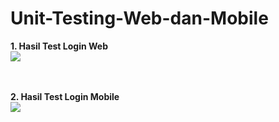 # Unit-Testing-Web-dan-Mobile

<b>1. Hasil Test Login Web </b><br>
<img src="https://user-images.githubusercontent.com/47249108/143973109-756f850a-f687-44e7-9dce-26ae55e84553.png">

<br><br>
<b>2. Hasil Test Login Mobile </b><br>
<img src="https://user-images.githubusercontent.com/47249108/143973114-c65a01ca-ee38-4cd4-ba12-daf4112cdddc.png">
